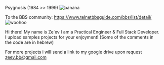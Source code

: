 Psygnosis (1984 >> 1999) ![banana](https://user-images.githubusercontent.com/4492652/220127815-d4e838a1-a998-4afd-9331-2da3057c9a1b.gif)

To the BBS community: https://www.telnetbbsguide.com/bbs/list/detail/ ![woohoo](https://user-images.githubusercontent.com/4492652/220128378-81305ff2-f0ea-44ab-b137-36ea05be3b0e.gif)

Hi there!
My name is Ze'ev
I am a Practical Engineer & Full Stack Developer.
I upload samples projects for your enjoyment!
(Some of the comments in the code are in hebrew)

For more projects i will send a link to my google drive upon request
zeev.bb@gmail.com

